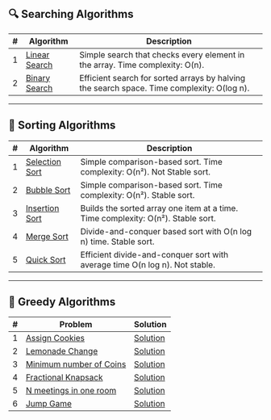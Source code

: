 ## 🔍 Searching Algorithms

| # | Algorithm                                   | Description                                                                                |
|---|---------------------------------------------|--------------------------------------------------------------------------------------------|
| 1 | [Linear Search](./SearchingAlgorithms.java) | Simple search that checks every element in the array. Time complexity: O(n).               |
| 2 | [Binary Search](./SearchingAlgorithms.java) | Efficient search for sorted arrays by halving the search space. Time complexity: O(log n). |

---

## 🔢 Sorting Algorithms

| # | Algorithm                                  | Description                                                                      |
|---|--------------------------------------------|----------------------------------------------------------------------------------|
| 1 | [Selection Sort](./SortingAlgorithms.java) | Simple comparison-based sort. Time complexity: O(n²). Not Stable sort.           |
| 2 | [Bubble Sort](./SortingAlgorithms.java)    | Simple comparison-based sort. Time complexity: O(n²). Stable sort.               |
| 3 | [Insertion Sort](./SortingAlgorithms.java) | Builds the sorted array one item at a time. Time complexity: O(n²). Stable sort. |
| 4 | [Merge Sort](./SortingAlgorithms.java)     | Divide-and-conquer based sort with O(n log n) time. Stable sort.                 |
| 5 | [Quick Sort](./SortingAlgorithms.java)     | Efficient divide-and-conquer sort with average time O(n log n). Not stable.      |

---

## 🤑 Greedy Algorithms

| # | Problem                                                                                              | Solution                            |
|---|------------------------------------------------------------------------------------------------------|-------------------------------------|
| 1 | [Assign Cookies](https://leetcode.com/problems/assign-cookies/description/)                          | [Solution](./GreedyAlgorithms.java) |
| 2 | [Lemonade Change](https://leetcode.com/problems/lemonade-change/description/)                        | [Solution](./GreedyAlgorithms.java) |
| 3 | [Minimum number of Coins](https://www.geeksforgeeks.org/problems/-minimum-number-of-coins4426/1)     | [Solution](./GreedyAlgorithms.java) |
| 4 | [Fractional Knapsack](https://www.geeksforgeeks.org/problems/fractional-knapsack-1587115620/1)       | [Solution](./GreedyAlgorithms.java) |
| 5 | [N meetings in one room](https://www.geeksforgeeks.org/problems/n-meetings-in-one-room-1587115620/1) | [Solution](./GreedyAlgorithms.java) |
| 6 | [Jump Game](https://leetcode.com/problems/jump-game/description/)                                    | [Solution](./GreedyAlgorithms.java) |
